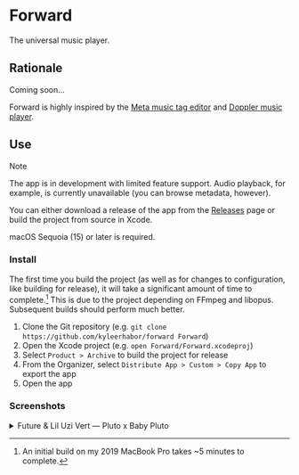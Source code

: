 # Forward

The universal music player.

## Rationale

Coming soon...

Forward is highly inspired by the [Meta music tag editor][meta] and [Doppler music player][doppler].

## Use

> [!NOTE]
>  
> The app is in development with limited feature support. Audio playback, for example, is currently unavailable (you can
> browse metadata, however).

You can either download a release of the app from the [Releases][releases] page or build the project from source in Xcode.

macOS Sequoia (15) or later is required.

### Install

The first time you build the project (as well as for changes to configuration, like building for release), it will take
a significant amount of time to complete.[^1] This is due to the project depending on FFmpeg and libopus.
Subsequent builds should perform much better.

1. Clone the Git repository (e.g. `git clone https://github.com/kyleerhabor/forward Forward`)
2. Open the Xcode project (e.g. `open Forward/Forward.xcodeproj`)
3. Select `Product > Archive` to build the project for release
4. From the Organizer, select `Distribute App > Custom > Copy App` to export the app
5. Open the app 

### Screenshots

<details>
  <summary>Future & Lil Uzi Vert — Pluto x Baby Pluto</summary>
  
  <img src="Documentation/Screenshots/Future & Lil Uzi Vert - Pluto x Baby Pluto.png">
</details>

[^1]: An initial build on my 2019 MacBook Pro takes ~5 minutes to complete. 

[meta]: https://www.nightbirdsevolve.com/meta
[doppler]: https://brushedtype.co/doppler
[releases]: https://github.com/kyleerhabor/forward/releases
